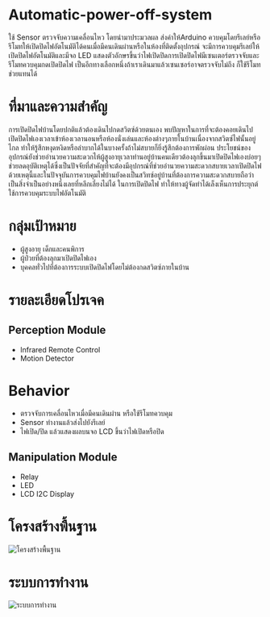 # Automatic-power-off-system
ใช้ Sensor ตรวจจับความเคลื่อนไหว โดยนํามาประมวลผล ส่งค่าให้Arduino ควบคุมโดยรีเลย์หรือรีโมทให้เปิดปิดไฟอัตโนมัติได้คนเมื่อมีคนเดินผ่านหรือในห้องที่ติดตั้งอุปกรณ์ จะมีการควบคุมรีเลย์ให้เปิดปิดไฟอัตโนมัติและมีจอ LED แสดงตัวอักษรขึ้นว่าไฟเปิดปิดการเปิดปิดไฟมีเซนเตอร์ตรวจจับและรีโมทควบคุมกดเปิดปิดไฟ เป็นอีกทางเลือกหนึ่งถ้าเราเดินมาแล้วเซนเซอร์อาจตรวจจับไม่ถึง ก็ใช้รีโมทช่วยแทนได้
# ที่มาและความสำคัญ
การเปิดปิดไฟบ้านโดยปกติแล้วต้องเดินไปกดสวิตซ์ด้วยตนเอง พบปัญหาในการที่จะต้องคอยเดินไปเปิดปิดไฟเองเวลาเข้าห้องเวลานอนหรือห้องนั่งเล่นและห้องต่างๆภายในบ้านเนื่องจากสวิตซ์ไฟนั้นอยู่ไกล ทําให้รู้สึกหงุดหงิดหรือลําบากได้ในบางครั้งถ้าไม่สบายก็ยิ่งรู้สึกต้องการพักผ่อน ประโยชน์ของอุปกรณ์ยังช่วยอํานวยความสะดวกไห้ผู้สูงอายุเวลาท่านอยู่บ้านคนเดียวต้องลุกขึ้นมาเปิดปิดไฟเองบ่อยๆช่วยลดอุบัติเหตุได้ซึ่งเป็นปัจจัยที่สําคัญที่จะต้องมีอุปกรณ์ที่ช่วยอํานวยความสะดวกสบายเวลาเปิดปิดไฟ
ด้วยเหตุนี้และในปัจจุบันการควบคุมไฟบ้านยังคงเป็นสวิทซ์อยู่บ้านที่ต้องการความสะดวกสบายถือว่าเป็นสิ่งจําเป็นอย่างหนึ่งเลยที่หลีกเลี่ยงไม่ได้ ในการเปิดปิดไฟ ทําให้ทางผู้จัดทําได้เล็งเห็นการประยุกต์ใช้การควบคุมระบบไฟอัตโนมัติ
# กลุ่มเป้าหมาย
- ผู้สูงอายุ เด็กและคนพิการ 
- ผู้ป่วยที่ต้องลุกมาเปิดปิดไฟเอง 
- บุคคลทั่วไปที่ต้องการระบบเปิดปิดไฟโดยไม่ต้องกดสวิตซ์ภายในบ้าน
# รายละเอียดโปรเจค
## Perception Module
- lnfrared Remote Control
- Motion Detector
# Behavior
- ตรวจจับการเคลื่อนไหวเมื่อมีคนเดินผ่าน หรือใช้รีโมทควบคุม
- Sensor ทำงานแล้วส่งไปยังรีเลย์
- ไฟเปิด/ปิด แล้วแสดงผลบนจอ LCD ขึ้นว่าไฟเปิดหรือปิด
## Manipulation Module
- Relay
- LED
- LCD I2C Display
# โครงสร้างพื้นฐาน
![โครงสร้างพื้นฐาน](https://user-images.githubusercontent.com/61136772/84518864-85d02180-acfb-11ea-98b3-b6a7059ecea9.jpg)
# ระบบการทำงาน
![ระบบการทำงาน](https://user-images.githubusercontent.com/61136772/84518839-7e107d00-acfb-11ea-97be-7fca6c70ae89.jpg)

